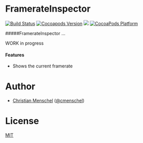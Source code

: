 # FramerateInspector
[![Build Status](https://api.travis-ci.org/tapwork/FramerateInspector.svg?style=flat)](https://travis-ci.org/tapwork/FramerateInspector)
[![Cocoapods Version](http://img.shields.io/cocoapods/v/FramerateInspector.svg?style=flat)](https://github.com/tapwork/FramerateInspector/blob/master/FramerateInspector.podspec)
[![](http://img.shields.io/cocoapods/l/FramerateInspector.svg?style=flat)](https://github.com/tapwork/FramerateInspector/blob/master/LICENSE)
[![CocoaPods Platform](http://img.shields.io/cocoapods/p/FramerateInspector.svg?style=flat)]()

#####FramerateInspector ...

WORK in progress

#### Features
* Shows the current framerate

# Author
* [Christian Menschel](http://github.com/tapwork) ([@cmenschel](https://twitter.com/cmenschel))

# License
[MIT](LICENSE)
